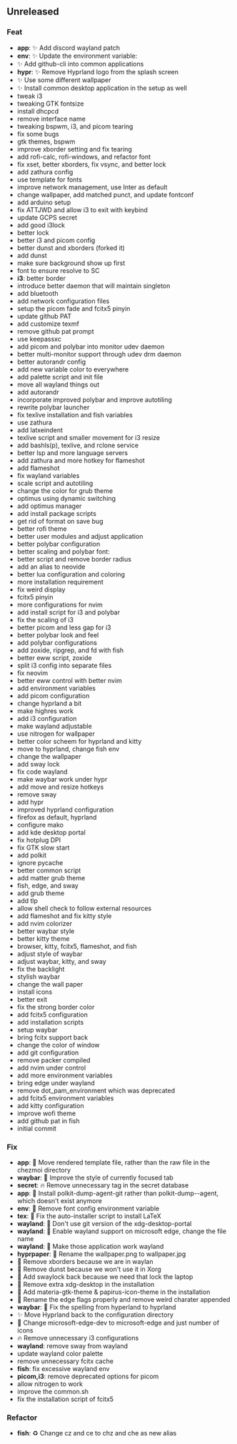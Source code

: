 ## Unreleased

### Feat

- **app**: :sparkles: Add discord wayland patch
- **env**: :sparkles: Update the environment variable:
- :sparkles: Add github-cli into common applications
- **hypr**: :sparkles: Remove Hyprland logo from the splash screen
- :sparkles: Use some different wallpaper
- :sparkles: Install common desktop application in the setup as well
- tweak i3
- tweaking GTK fontsize
- install dhcpcd
- remove interface name
- tweaking bspwm, i3, and picom tearing
- fix some bugs
- gtk themes, bspwm
- improve xborder setting and fix tearing
- add rofi-calc, rofi-windows, and refactor font
- fix xset, better xborders, fix vsync, and better lock
- add zathura config
- use template for fonts
- improve network management, use Inter as default
- change wallpaper, add matched punct, and update fontconf
- add arduino setup
- fix ATTJWD and allow i3 to exit with keybind
- update GCPS secret
- add good i3lock
- better lock
- better i3 and picom config
- better dunst and xborders (forked it)
- add dunst
- make sure background show up first
- font to ensure resolve to SC
- **i3**: better border
- introduce better daemon that will maintain singleton
- add bluetooth
- add network configuration files
- setup the picom fade and fcitx5 pinyin
- update github PAT
- add customize texmf
- remove github pat prompt
- use keepassxc
- add picom and polybar into monitor udev daemon
- better multi-monitor support through udev drm daemon
- better autorandr config
- add new variable color to everywhere
- add palette script and init file
- move all wayland things out
- add autorandr
- incorporate improved polybar and improve autotiling
- rewrite polybar launcher
- fix texlive installation and fish variables
- use zathura
- add latxeindent
- texlive script and smaller movement for i3 resize
- add bashls(p), texlive, and rclone service
- better lsp and more language servers
- add zathura and more hotkey for flameshot
- add flameshot
- fix wayland variables
- scale script and autotiling
- change the color for grub theme
- optimus using dynamic switching
- add optimus manager
- add install package scripts
- get rid of format on save bug
- better rofi theme
- better user modules and adjust application
- better polybar configuration
- better scaling and polybar font:
- better script and remove border radius
- add an alias to neovide
- better lua configuration and coloring
- more installation requirement
- fix weird display
- fcitx5 pinyin
- more configurations for nvim
- add install script for i3 and polybar
- fix the scaling of i3
- better picom and less gap for i3
- better polybar look and feel
- add polybar configurations
- add zoxide, ripgrep, and fd with fish
- better eww script, zoxide
- split i3 config into separate files
- fix neovim
- better eww control with better nvim
- add environment variables
- add picom configuration
- change hyprland a bit
- make highres work
- add i3 configuration
- make wayland adjustable
- use nitrogen for wallpaper
- better color scheem for hyprland and kitty
- move to hyprland, change fish env
- change the wallpaper
- add sway lock
- fix code wayland
- make waybar work under hypr
- add move and resize hotkeys
- remove sway
- add hypr
- improved hyprland configuration
- firefox as default, hyprland
- configure mako
- add kde desktop portal
- fix hotplug DPI
- fix GTK slow start
- add polkit
- ignore pycache
- better common script
- add matter grub theme
- fish, edge, and sway
- add grub theme
- add tlp
- allow shell check to follow external resources
- add flameshot and fix kitty style
- add nvim colorizer
- better waybar style
- better kitty theme
- browser, kitty, fcitx5, flameshot, and fish
- adjust style of waybar
- adjust waybar, kitty, and sway
- fix the backlight
- stylish waybar
- change the wall paper
- install icons
- better exit
- fix the strong border color
- add fcitx5 configuration
- add installation scripts
- setup waybar
- bring fcitx support back
- change the color of window
- add git configuration
- remove packer compiled
- add nvim under control
- add more environment variables
- bring edge under wayland
- remove dot_pam_environment which was deprecated
- add fcitx5 environment variables
- add kitty configuration
- improve wofi theme
- add github pat in fish
- initial commit

### Fix

- **app**: :bug: Move rendered template file, rather than the raw file in the chezmoi directory
- **waybar**: :lipstick: Improve the style of currently focused tab
- **secret**: :fire: Remove unnecessary tag in the secret database
- **app**: :bug: Install polkit-dump-agent-git rather than polkit-dump--agent, which doesn't exist anymore
- **env**: :bug: Remove font config environment variable
- **tex**: :bug: Fix the auto-installer script to install LaTeX
- **wayland**: :bug: Don't use git version of the xdg-desktop-portal
- **wayland**: :bug: Enable wayland support on microsoft edge, change the file name
- **wayland**: :bug: Make those application work wayland
- **hyprpaper**: :bug: Rename the wallpaper.png to wallpaper.jpg
- :bug: Remove xborders because we are in waylan
- :bug: Remove dunst because we won't use it in Xorg
- :bug: Add swaylock back because we need that lock the laptop
- :bug: Remove extra xdg-desktop in the installation
- :bug: Add materia-gtk-theme & papirus-icon-theme in the installation
- :bug: Rename the edge flags properly and remove weird charater appended
- **waybar**: :bug: Fix the spelling from hyperland to hyprland
- :sparkles: Move Hyprland back to the configuration directory
- :bug: Change microsoft-edge-dev to microsoft-edge and just number of icons
- :fire: Remove unnecessary i3 configurations
- **wayland**: remove sway from wayland
- update wayland color palette
- remove unnecessary fcitx cache
- **fish**: fix excessive wayland env
- **picom,i3**: remove deprecated options for picom
- allow nitrogen to work
- improve the common.sh
- fix the installation script of fcitx5

### Refactor

- **fish**: :recycle: Change cz and ce to chz and che as new alias
